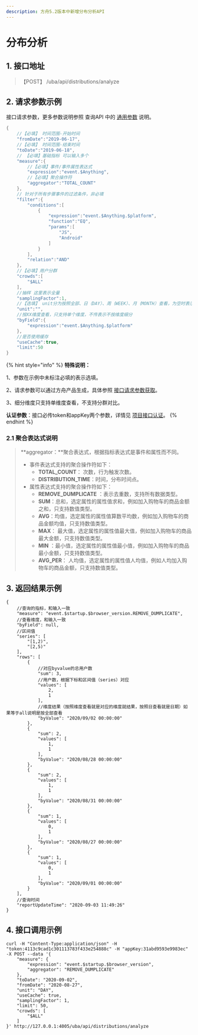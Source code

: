 ```yaml
---
description: 方舟5.2版本中新增分布分析API
---
```


# 分布分析

## **1. 接口地址**

> 【POST】 /uba/api/distributions/analyze

## **2. 请求参数示例**

接口请求参数，更多参数说明参照 查询API 中的 [通用参数](./#2-tong-yong-can-shu) 说明。

```java
{
    //【必填】 时间范围-开始时间
    "fromDate":"2019-06-17",
    //【必填】 时间范围-结束时间
    "toDate":"2019-06-18",
    // 【必填】基础指标 可以输入多个
    "measure":{
        //【必填】事件/事件属性表达式
        "expression":"event.$Anything",
        //【必填】聚合操作符
        "aggregator":"TOTAL_COUNT"
    },
    // 针对于所有步骤事件的过滤条件，非必填
    "filter":{
        "conditions":[
            {
                "expression":"event.$Anything.$platform",
                "function":"EQ",
                "params":[
                    "JS",
                    "Android"
                ]
            }
        ],
        "relation":"AND"
    },
    //【必填】用户分群
    "crowds":[
        "$ALL"
    ],
    //抽样 这里表示全量
    "samplingFactor":1,
    //【选填】 unit分为按照全部、日（DAY）、周（WEEK）、月（MONTH）查看，为空时表示按照全部查看
    "unit":"",
    //按XX维度查看，只支持单个维度，不传表示不按维度细分
    "byField":{
        "expression":"event.$Anything.$platform"
    },
    //是否使用缓存
    "useCache":true,
    "limit":50
}
```

{% hint style="info" %}
**特殊说明：**

1、参数在示例中未标注必填的表示选填。

2、请求参数可以通过方舟产品生成，具体参照 [接口请求参数获取](./#3-jie-kou-qing-qiu-can-shu-kuai-jie-huo-qu)。

3、细分维度只支持单维度查看，不支持分群对比。

**认证参数**：接口必传token和appKey两个参数，详情见 [项目接口认证](../#21-xiang-mu-jie-kou-ren-zheng)。
{% endhint %}

### **2.1 聚合表达式说明**

> **aggregator：**聚合表达式，根据指标表达式是事件和属性而不同。
>
> * 事件表达式支持的聚合操作符如下：
>   * **TOTAL_COUNT**： 次数，行为触发次数。
>   * **DISTRIBUTION_TIME**：时间，分布时间点。
> * 属性表达式支持的聚合操作符如下：
>   * **REMOVE_DUMPLICATE** ：表示去重数，支持所有数据类型。
>   * **SUM**：总和，选定属性的属性值求和，例如加入购物车的商品金额之和，只支持数值类型。
>   * **AVG**：均值，选定属性的属性值算数平均数，例如加入购物车的商品金额均值，只支持数值类型。
>   * **MAX**： 最大值，选定属性的属性值最大值，例如加入购物车的商品最大金额，只支持数值类型。
>   * **MIN** ：最小值，选定属性的属性值最小值，例如加入购物车的商品最小金额，只支持数值类型。
>   * **AVG_PER**： 人均值，选定属性的属性值人均值，例如人均加入购物车的商品金额，只支持数值类型。‌

## **3. 返回结果示例**

```
{
    //查询的指标，和输入一致
    "measure": "event.$startup.$browser_version.REMOVE_DUMPLICATE",
    //查看维度，和输入一致
    "byField": null,
    //区间值
    "series": [
        "[1,2)",
        "[2,5)"
    ],
    "rows": [
        {
            //对应byvalue的总用户数
            "sum": 3,
            //用户数，根据下标和区间值（series）对应
            "values": [
                2,
                1
            ],
            //维度结果（按照维度查看就是对应的维度就结果，按照日查看就是日期）如果等于all说明是按全部查看
            "byValue": "2020/09/02 00:00:00"
        },
        {
            "sum": 2,
            "values": [
                1,
                1
            ],
            "byValue": "2020/08/28 00:00:00"
        },
        {
            "sum": 2,
            "values": [
                1,
                1
            ],
            "byValue": "2020/08/31 00:00:00"
        },
        {
            "sum": 1,
            "values": [
                0,
                1
            ],
            "byValue": "2020/08/27 00:00:00"
        },
        {
            "sum": 1,
            "values": [
                0,
                1
            ],
            "byValue": "2020/09/01 00:00:00"
        }
    ],
    //查询时间
    "reportUpdateTime": "2020-09-03 11:49:26"
}
```

## **4. 接口调用示例**

```
curl -H "Content-Type:application/json" -H "token:4113c9cad1c301113783f433e254888c" -H "appKey:31abd9593e9983ec" -X POST --data '{
    "measure": {
        "expression": "event.$startup.$browser_version",
        "aggregator": "REMOVE_DUMPLICATE"
    },
    "toDate": "2020-09-02",
    "fromDate": "2020-08-27",
    "unit": "DAY",
    "useCache": true,
    "samplingFactor": 1,
    "limit": 50,
    "crowds": [
        "$ALL"
    ]
}' http://127.0.0.1:4005/uba/api/distributions/analyze
```
